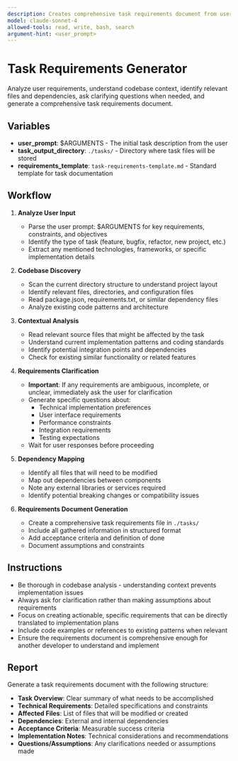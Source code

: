 ```yaml
---
description: Creates comprehensive task requirements document from user input
model: claude-sonnet-4
allowed-tools: read, write, bash, search
argument-hint: <user_prompt>
---
```


# Task Requirements Generator

Analyze user requirements, understand codebase context, identify relevant files and dependencies, ask clarifying questions when needed, and generate a comprehensive task requirements document.

## Variables
- **user_prompt**: $ARGUMENTS - The initial task description from the user
- **task_output_directory**: `./tasks/` - Directory where task files will be stored
- **requirements_template**: `task-requirements-template.md` - Standard template for task documentation

## Workflow
1. **Analyze User Input**
   - Parse the user prompt: $ARGUMENTS for key requirements, constraints, and objectives
   - Identify the type of task (feature, bugfix, refactor, new project, etc.)
   - Extract any mentioned technologies, frameworks, or specific implementation details

2. **Codebase Discovery**
   - Scan the current directory structure to understand project layout
   - Identify relevant files, directories, and configuration files
   - Read package.json, requirements.txt, or similar dependency files
   - Analyze existing code patterns and architecture

3. **Contextual Analysis**
   - Read relevant source files that might be affected by the task
   - Understand current implementation patterns and coding standards
   - Identify potential integration points and dependencies
   - Check for existing similar functionality or related features

4. **Requirements Clarification**
   - **Important**: If any requirements are ambiguous, incomplete, or unclear, immediately ask the user for clarification
   - Generate specific questions about:
     - Technical implementation preferences
     - User interface requirements
     - Performance constraints
     - Integration requirements
     - Testing expectations
   - Wait for user responses before proceeding

5. **Dependency Mapping**
   - Identify all files that will need to be modified
   - Map out dependencies between components
   - Note any external libraries or services required
   - Identify potential breaking changes or compatibility issues

6. **Requirements Document Generation**
   - Create a comprehensive task requirements file in `./tasks/`
   - Include all gathered information in structured format
   - Add acceptance criteria and definition of done
   - Document assumptions and constraints

## Instructions
- Be thorough in codebase analysis - understanding context prevents implementation issues
- Always ask for clarification rather than making assumptions about requirements
- Focus on creating actionable, specific requirements that can be directly translated to implementation plans
- Include code examples or references to existing patterns when relevant
- Ensure the requirements document is comprehensive enough for another developer to understand and implement

## Report
Generate a task requirements document with the following structure:
- **Task Overview**: Clear summary of what needs to be accomplished
- **Technical Requirements**: Detailed specifications and constraints
- **Affected Files**: List of files that will be modified or created
- **Dependencies**: External and internal dependencies
- **Acceptance Criteria**: Measurable success criteria
- **Implementation Notes**: Technical considerations and recommendations
- **Questions/Assumptions**: Any clarifications needed or assumptions made
